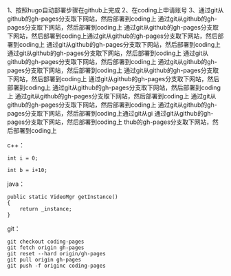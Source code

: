 <!--
+++
css = []
date = "2016-05-16T18:03:55+08:00"
description = "用hugo和github、coding搭建免费博客"
disqus = true
draft = false
highlight = true
scripts = []
tags = ["技术", "hugo"]
title = "用hugo和github、coding搭建免费博客"

+++

-->


1、按照hugo自动部署步骤在github上完成<!--more-->
2、在coding上申请账号
3、通过git从github的gh-pages分支取下网站，然后部署到coding上
通过git从github的gh-pages分支取下网站，然后部署到coding上
通过git从github的gh-pages分支取下网站，然后部署到coding上通过git从github的gh-pages分支取下网站，然后部署到coding上
通过git从github的gh-pages分支取下网站，然后部署到coding上
通过git从github的gh-pages分支取下网站，然后部署到coding上
通过git从github的gh-pages分支取下网站，然后部署到coding上
通过git从github的gh-pages分支取下网站，然后部署到coding上
通过git从github的gh-pages分支取下网站，然后部署到coding上
通过git从github的gh-pages分支取下网站，然后部署到coding上
通过git从github的gh-pages分支取下网站，然后部署到coding上
通过git从github的gh-pages分支取下网站，然后部署到coding上
通过git从github的gh-pages分支取下网站，然后部署到coding上
通过git从github的gh-pages分支取下网站，然后部署到coding上通过git从gi
通过git从github的gh-pages分支取下网站，然后部署到coding上
thub的gh-pages分支取下网站，然后部署到coding上

c++：

	int i = 0;

	int b = i+10;
java：

	public static VideoMgr getInstance()
	{
		return _instance;
	}
git：

	git checkout coding-pages
	git fetch origin gh-pages
	git reset --hard origin/gh-pages 
	git pull origin gh-pages
	git push -f originc coding-pages